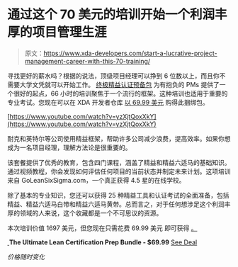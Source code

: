 # 通过这个 70 美元的培训开始一个利润丰厚的项目管理生涯

> 原文：<https://www.xda-developers.com/start-a-lucrative-project-management-career-with-this-70-training/>

寻找更好的薪水吗？根据[](https://www.glassdoor.co.uk/Salaries/us-project-manager-salary-SRCH_IL.0,2_IN1_KO3,18.htm?countryRedirect=true)的说法，顶级项目经理可以挣到 6 位数以上，而且你不需要大学文凭就可以开始工作。 [终极精益认证预备包](https://depot.xda-developers.com/sales/the-ultimate-lean-certification-prep-bundle?utm_source=xda-developers.com&utm_medium=referral&utm_campaign=the-ultimate-lean-certification-prep-bundle&utm_term=scsf-376325&utm_content=a0x1P000004NLdh&scsonar=1) 为有抱负的 PMs 提供了一个很好的起点，66 小时的培训聚焦于一个流行的框架。这种培训也适用于重要的专业考试。您现在可以在 XDA 开发者仓库 [以 69.99 美元](https://depot.xda-developers.com/sales/the-ultimate-lean-certification-prep-bundle?utm_source=xda-developers.com&utm_medium=referral&utm_campaign=the-ultimate-lean-certification-prep-bundle&utm_term=scsf-376325&utm_content=a0x1P000004NLdh&scsonar=1) 购得此捆绑包。

[https://www.youtube.com/watch?v=yzXjtQoxXkY](https://www.youtube.com/watch?v=yzXjtQoxXkY)

耐克和英特尔等公司使用精益框架，帮助许多公司减少浪费，提高效率。如果你想成为一名项目经理，理解方法论是很重要的。

该套餐提供了优秀的教育，包含四门课程，涵盖了精益和精益六适马的基础知识。通过视频教程，你会发现如何评估任何项目的当前状态并制定未来计划。这项培训来自 GoLeanSixSigma.com，一个真正获得 4.5 星的在线学校。

除了基本的专业知识，您还可以获得 25 种精益工具和认证考试的全面准备，包括精益、精益六适马白带和精益六适马黄带。总而言之，对于任何想涉足这个利润丰厚的领域的人来说，这个收藏都是一个不可思议的资源。

本次培训价值 1697 美元，但您现在只需花费 69.99 美元 即可获得 [。](https://depot.xda-developers.com/sales/the-ultimate-lean-certification-prep-bundle?utm_source=xda-developers.com&utm_medium=referral&utm_campaign=the-ultimate-lean-certification-prep-bundle&utm_term=scsf-376325&utm_content=a0x1P000004NLdh&scsonar=1)

[ ](https://depot.xda-developers.com/sales/the-ultimate-lean-certification-prep-bundle?utm_source=xda-developers.com&utm_medium=referral-cta&utm_campaign=the-ultimate-lean-certification-prep-bundle&utm_term=scsf-376325&utm_content=a0x1P000004NLdh&scsonar=1)**The Ultimate Lean Certification Prep Bundle - $69.99** [See Deal](https://depot.xda-developers.com/sales/the-ultimate-lean-certification-prep-bundle?utm_source=xda-developers.com&utm_medium=referral-cta&utm_campaign=the-ultimate-lean-certification-prep-bundle&utm_term=scsf-376325&utm_content=a0x1P000004NLdh&scsonar=1)

*价格随时变化*